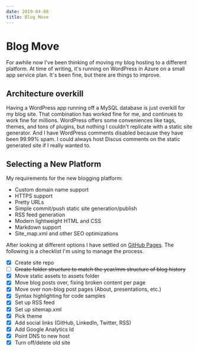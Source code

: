 ```yaml
---
date: 2019-04-08
title: Blog Move
---
```

# Blog Move

For awhile now I've been thinking of moving my blog hosting to a different platform. At time of writing, it's running on WordPress in Azure on a small app service plan. It's been fine, but there are things to improve.

## Architecture overkill

Having a WordPress app running off a MySQL database is just overkill for my blog site. That combination has worked fine for me, and continues to work fine for millions. WordPress offers some conveniences like tags, themes, and tons of plugins, but nothing I couldn't replicate with a static site generator. And I have WordPress comments disabled because they have been 99.99% spam. I could always host Discus comments on the static generated site if I really wanted to.

## Selecting a New Platform

My requirements for the new blogging platform:

- Custom domain name support
- HTTPS support
- Pretty URLs
- Simple commit/push static site generation/publish
- RSS feed generation
- Modern lightweight HTML and CSS
- Markdown support
- Site_map.xml and other SEO optimizations

After looking at different options I have settled on [GitHub Pages](https://pages.github.com/). The following is a checklist I'm using to manage the process.

- [X] Create site repo
- [ ] ~~Create folder structure to match the year/mm structure of blog history~~
- [X] Move static assets to assets folder
- [X] Move blog posts over, fixing broken content per page
- [x] Move over non-blog post pages (About, presentations, etc.)
- [X] Syntax highlighting for code samples
- [X] Set up RSS feed
- [X] Set up sitemap.xml
- [X] Pick theme
- [X] Add social links (GitHub, LinkedIn, Twitter, RSS)
- [X] Add Google Analytics Id
- [X] Point DNS to new host
- [X] Turn off/delete old site
